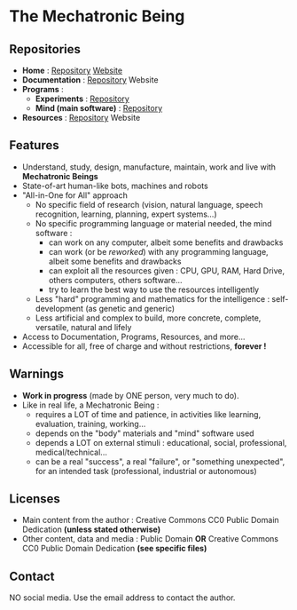 # The Mechatronic Being

## Repositories
- **Home** : [Repository](https://github.com/MechatronicBeing/MechatronicBeing.github.io) [Website](https://mechatronicbeing.github.io/)
- **Documentation** : [Repository](https://github.com/MechatronicBeing/Documentation) Website
- **Programs** : 
  - **Experiments** : [Repository](https://github.com/MechatronicBeing/Experiments)
  - **Mind (main software)** : [Repository](https://github.com/MechatronicBeing/Mind)
- **Resources** : [Repository](https://github.com/MechatronicBeing/Resources) Website

## Features
- Understand, study, design, manufacture, maintain, work and live with **Mechatronic Beings**
- State-of-art human-like bots, machines and robots
- "All-in-One for All" approach
  - No specific field of research (vision, natural language, speech recognition, learning, planning, expert systems...)
  - No specific programming language or material needed, the mind software :
    - can work on any computer, albeit some benefits and drawbacks
    - can work (or be *reworked*) with any programming language, albeit some benefits and drawbacks
    - can exploit all the resources given : CPU, GPU, RAM, Hard Drive, others computers, others software...
    - try to learn the best way to use the resources intelligently
  - Less "hard" programming and mathematics for the intelligence : self-development (as genetic and generic)
  - Less artificial and complex to build, more concrete, complete, versatile, natural and lifely
- Access to Documentation, Programs, Resources, and more...
- Accessible for all, free of charge and without restrictions, **forever !**

## Warnings
- **Work in progress** (made by ONE person, very much to do).
- Like in real life, a Mechatronic Being :
  - requires a LOT of time and patience, in activities like learning, evaluation, training, working...
  - depends on the "body" materials and "mind" software used
  - depends a LOT on external stimuli : educational, social, professional, medical/technical...
  - can be a real "success", a real "failure", or "something unexpected", for an intended task (professional, industrial or autonomous)

## Licenses
- Main content from the author : Creative Commons CC0 Public Domain Dedication **(unless stated otherwise)**
- Other content, data and media : Public Domain **OR** Creative Commons CC0 Public Domain Dedication **(see specific files)**

## Contact
NO social media. Use the email address to contact the author.
